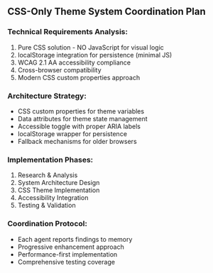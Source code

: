 ## CSS-Only Theme System Coordination Plan

### Technical Requirements Analysis:
1. Pure CSS solution - NO JavaScript for visual logic
2. localStorage integration for persistence (minimal JS)
3. WCAG 2.1 AA accessibility compliance
4. Cross-browser compatibility
5. Modern CSS custom properties approach

### Architecture Strategy:
- CSS custom properties for theme variables
- Data attributes for theme state management
- Accessible toggle with proper ARIA labels
- localStorage wrapper for persistence
- Fallback mechanisms for older browsers

### Implementation Phases:
1. Research & Analysis
2. System Architecture Design
3. CSS Theme Implementation
4. Accessibility Integration
5. Testing & Validation

### Coordination Protocol:
- Each agent reports findings to memory
- Progressive enhancement approach
- Performance-first implementation
- Comprehensive testing coverage
